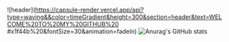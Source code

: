 ![header](https://capsule-render.vercel.app/api?type=waving&&color=timeGradient&height=300&section=header&text=WELCOME%20TO%20MY%20GITHUB%20	#x1f44b%20&fontSize=30&animation=fadeIn)
![Anurag's GitHub stats](https://github-readme-stats.vercel.app/api?username=markerxz&show_icons=true&theme=radical)
